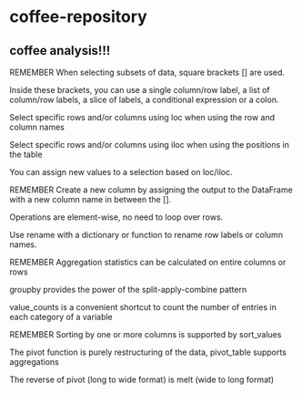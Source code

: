 # coffee-repository
## coffee analysis!!!

REMEMBER
When selecting subsets of data, square brackets [] are used.

Inside these brackets, you can use a single column/row label, a list of column/row labels, a slice of labels, a conditional expression or a colon.

Select specific rows and/or columns using loc when using the row and column names

Select specific rows and/or columns using iloc when using the positions in the table

You can assign new values to a selection based on loc/iloc.

REMEMBER
Create a new column by assigning the output to the DataFrame with a new column name in between the [].

Operations are element-wise, no need to loop over rows.

Use rename with a dictionary or function to rename row labels or column names.

REMEMBER
Aggregation statistics can be calculated on entire columns or rows

groupby provides the power of the split-apply-combine pattern

value_counts is a convenient shortcut to count the number of entries in each category of a variable

REMEMBER
Sorting by one or more columns is supported by sort_values

The pivot function is purely restructuring of the data, pivot_table supports aggregations

The reverse of pivot (long to wide format) is melt (wide to long format)